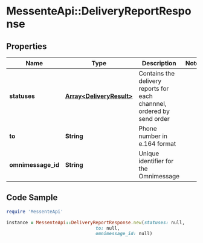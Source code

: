 # MessenteApi::DeliveryReportResponse

## Properties

Name | Type | Description | Notes
------------ | ------------- | ------------- | -------------
**statuses** | [**Array&lt;DeliveryResult&gt;**](DeliveryResult.md) | Contains the delivery reports for each channnel, ordered by send order | 
**to** | **String** | Phone number in e.164 format | 
**omnimessage_id** | **String** | Unique identifier for the Omnimessage | 

## Code Sample

```ruby
require 'MessenteApi'

instance = MessenteApi::DeliveryReportResponse.new(statuses: null,
                                 to: null,
                                 omnimessage_id: null)
```


